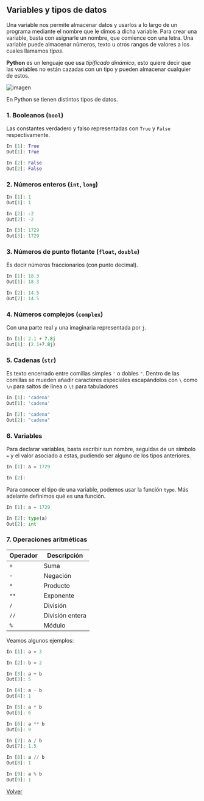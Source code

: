 ## Variables y tipos de datos

Una variable nos permite almacenar datos y usarlos a lo largo de un programa mediante el nombre que le dimos a dicha variable. Para crear una variable, basta con asignarle un nombre, que comience con una letra. Una variable puede almacenar números, texto u otros rangos de valores a los cuales llamamos *tipos*.

__Python__ es un lenguaje que usa *tipificado dinámico*, esto quiere decir que las variables no están cazadas con un tipo y pueden almacenar cualquier de estos.

![imagen](https://i.shelterness.com/how-to-label-things-in-your-home-014-500x333.jpg)

En Python se tienen distintos tipos de datos.

### 1. Booleanos (`bool`)

Las constantes verdadero y falso representadas con `True` y `False` respectivamente.

```python
In [1]: True
Out[1]: True

In [2]: False
Out[2]: False
```

### 2. Números enteros (`int`, `long`)

```python
In [1]: 1
Out[1]: 1

In [2]: -2
Out[2]: -2

In [3]: 1729
Out[3]: 1729
```

### 3. Números de punto flotante (`float`, `double`)

Es decir números fraccionarios (con punto decimal).

```python
In [1]: 18.3
Out[1]: 18.3

In [2]: 14.5
Out[2]: 14.5
```

### 4. Números complejos (`complex`)

Con una parte real y una imaginaria representada por `j`.

```python
In [1]: 2.1 + 7.8j
Out[1]: (2.1+7.8j)
```

### 5. Cadenas (`str`)

Es texto encerrado entre comillas simples `'` o dobles `"`. Dentro de las comillas se mueden añadir caracteres especiales escapándolos con `\` como `\n` para saltos de línea o `\t` para tabuladores

```python
In [1]: 'cadena'
Out[1]: 'cadena'

In [2]: "cadena"
Out[2]: "cadena"
```

### 6. Variables

Para declarar variables, basta escribir sun nombre, seguidas de un símbolo `=` y el valor asociado a estas, pudiendo ser alguno de los tipos anteriores.

```python
In [1]: a = 1729

In [2]: 
```

Para conocer el tipo de una variable, podemos usar la función `type`. Más adelante definimos qué es una función.

```python
In [1]: a = 1729

In [2]: type(a)
Out[2]: int
```

### 7. Operaciones aritméticas

| Operador | Descripción     |
| -------- | ----------------|
| `+`      | Suma            |
| `-`      | Negación        |
| `*`      | Producto        |
| `**`     | Exponente       |
| `/`      | División        |
| `//`     | División entera |
| `%`      | Módulo          |

Veamos algunos ejemplos:

```python
In [1]: a = 3

In [2]: b = 2

In [3]: a + b
Out[3]: 5

In [4]: a - b
Out[4]: 1

In [5]: a * b
Out[5]: 6

In [6]: a ** b
Out[6]: 9

In [7]: a / b
Out[7]: 1.5

In [8]: a // b
Out[8]: 1

In [9]: a % b
Out[9]: 1
```

[Volver](../readme.md)

